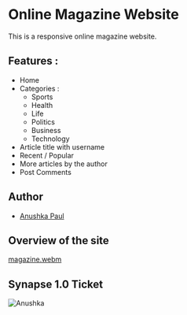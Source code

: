 # Online Magazine Website
This is a responsive online magazine website.

## Features :
- Home
- Categories :
  - Sports
  - Health
  - Life
  - Politics
  - Business
  - Technology
- Article title with username
- Recent / Popular
- More articles by the author
- Post Comments

## Author
- [Anushka Paul](https://github.com/pilipi-puu-puu)

## Overview of the site
[magazine.webm](https://user-images.githubusercontent.com/87390353/213932997-f3fdb458-bf56-4f79-a3d9-03d1df5f608a.webm)

## Synapse 1.0 Ticket
![Anushka](https://user-images.githubusercontent.com/87390353/213933012-8060a7a8-8570-4acd-8a4f-6872ec5ab2c4.png)

